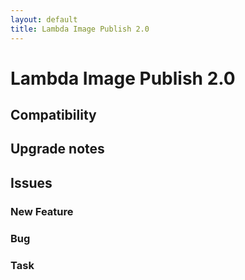 ```yaml
---
layout: default
title: Lambda Image Publish 2.0
---
```

<div class="jumbotron">
    <h1>Lambda Image Publish 2.0</h1>    
    <h2>Compatibility</h2>
    <ul>
    </ul>
</div>




## Upgrade notes  
         



## Issues  


### New Feature 



### Bug 



### Task 


